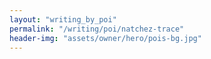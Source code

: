 ```yaml
---
layout: "writing_by_poi"
permalink: "/writing/poi/natchez-trace"
header-img: "assets/owner/hero/pois-bg.jpg"
---
```

